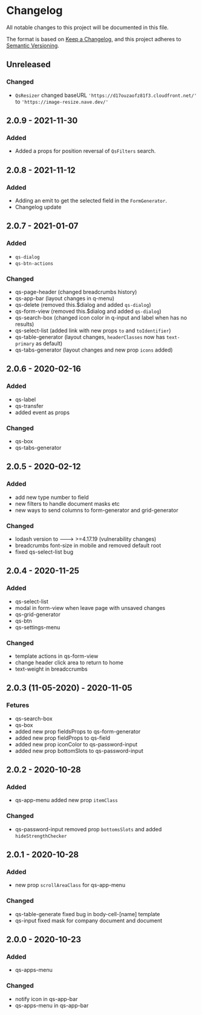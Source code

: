# Changelog
All notable changes to this project will be documented in this file.

The format is based on [Keep a Changelog](https://keepachangelog.com/en/1.0.0/),
and this project adheres to [Semantic Versioning](https://semver.org/spec/v2.0.0.html).

## Unreleased
### Changed
- `QsResizer` changed baseURL `'https://d17ouzaofz81f3.cloudfront.net/'` to `'https://image-resize.nave.dev/'`

## 2.0.9 - 2021-11-30
### Added
- Added a props for position reversal of `QsFilters` search.

## 2.0.8 - 2021-11-12
### Added
- Adding an emit to get the selected field in the `FormGenerator`.
- Changelog update

## 2.0.7 - 2021-01-07
### Added
- `qs-dialog`
- `qs-btn-actions`

### Changed
- qs-page-header (changed breadcrumbs history)
- qs-app-bar (layout changes in q-menu)
- qs-delete (removed this.$dialog and added `qs-dialog`)
- qs-form-view (removed this.$dialog and added `qs-dialog`)
- qs-search-box (changed icon color in q-input and label when has no results)
- qs-select-list (added link with new props `to` and `toIdentifier`)
- qs-table-generator (layout changes, `headerClasses` now has `text-primary` as default)
- qs-tabs-generator (layout changes and new prop `icons` added)

## 2.0.6 - 2020-02-16
### Added
- qs-label
- qs-transfer
- added event as props

### Changed
- qs-box
- qs-tabs-generator

## 2.0.5 - 2020-02-12
### Added
- add new type number to field
- new filters to handle document masks etc
- new ways to send columns to form-generator and grid-generator

### Changed
- lodash version to ---> >=4.17.19 (vulnerability changes)
- breadcrumbs font-size in mobile and removed default root
- fixed qs-select-list bug

## 2.0.4 - 2020-11-25
### Added
- qs-select-list
- modal in form-view when leave page with unsaved changes
- qs-grid-generator
- qs-btn
- qs-settings-menu

### Changed
- template actions in qs-form-view
- change header click area to return to home
- text-weight in breadccrumbs

## 2.0.3 (11-05-2020) - 2020-11-05
### Fetures
- qs-search-box
- qs-box
- added new prop fieldsProps to qs-form-generator
- added new prop fieldProps to qs-field
- added new prop iconColor to qs-password-input
- added new prop bottomSlots to qs-password-input

## 2.0.2 - 2020-10-28
### Added
- qs-app-menu added new prop `itemClass`

### Changed
- qs-password-input removed prop `bottomsSlots` and added `hideStrengthChecker`

## 2.0.1 - 2020-10-28
### Added
- new prop `scrollAreaClass` for qs-app-menu

### Changed
- qs-table-generate fixed bug in body-cell-[name] template
- qs-input fixed mask for company document and document

## 2.0.0 - 2020-10-23
### Added
- qs-apps-menu

### Changed
- notify icon in qs-app-bar
- qs-apps-menu in qs-app-bar
